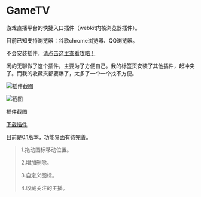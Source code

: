 # GameTV
游戏直播平台的快捷入口插件（webkit内核浏览器插件）。

目前已知支持浏览器：谷歌chrome浏览器、QQ浏览器。

不会安装插件，[请点击这里查看攻略！](http://jingyan.baidu.com/article/da1091fbdf12e9027949d673.html)

闲的无聊做了这个插件，主要为了方便自己。我的标签页安装了其他插件，起冲突了。而我的收藏夹都要爆了，太多了一个一个找不方便。

![插件截图](https://github.com/Hunlongyu/GameTV/blob/master/image/GameTV.png)

![截图](https://github.com/Hunlongyu/GameTV/blob/master/image/bower.png)

插件截图

[下载插件](https://github.com/Hunlongyu/GameTV/blob/master/Chrome%20Extension/GameTV.crx)

目前是0.1版本，功能界面有待完善。

>1.拖动图标移动位置。
>
>2.增加删除。
>
>3.自定义图标。
>
>4.收藏关注的主播。
